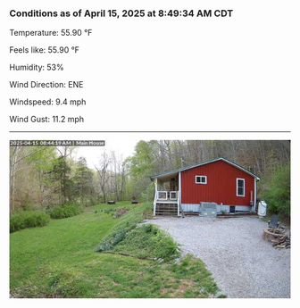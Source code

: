 ### Conditions as of April 15, 2025 at 8:49:34 AM CDT 

Temperature: 55.90 &deg;F

Feels like: 55.90 &deg;F

Humidity: 53%

Wind Direction: ENE

Windspeed: 9.4 mph

Wind Gust: 11.2 mph

---

<img src="./images/latest.jpeg"/>

